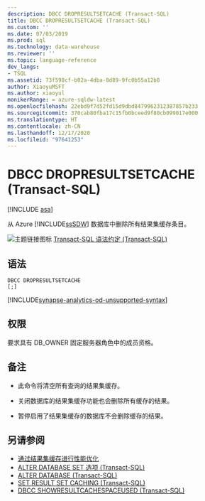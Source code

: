 ```yaml
---
description: DBCC DROPRESULTSETCACHE (Transact-SQL)
title: DBCC DROPRESULTSETCACHE (Transact-SQL)
ms.custom: ''
ms.date: 07/03/2019
ms.prod: sql
ms.technology: data-warehouse
ms.reviewer: ''
ms.topic: language-reference
dev_langs:
- TSQL
ms.assetid: 73f598cf-b02a-4dba-8d89-9fc0b55a12b8
author: XiaoyuMSFT
ms.author: xiaoyul
monikerRange: = azure-sqldw-latest
ms.openlocfilehash: 22ebd9f7d52fd15d9dbd8479962312387857b233
ms.sourcegitcommit: 370cab80fba17c15fb0bceed9f80cb099017e000
ms.translationtype: HT
ms.contentlocale: zh-CN
ms.lasthandoff: 12/17/2020
ms.locfileid: "97641253"
---
```

# <a name="dbcc-dropresultsetcache--transact-sql"></a>DBCC DROPRESULTSETCACHE (Transact-SQL)

[!INCLUDE [asa](../../includes/applies-to-version/asa.md)]

从 Azure [!INCLUDE[ssSDW](../../includes/sssdw-md.md)] 数据库中删除所有结果集缓存条目。
  
![主题链接图标](../../database-engine/configure-windows/media/topic-link.gif "“主题链接”图标") [Transact-SQL 语法约定 (Transact-SQL)](../../t-sql/language-elements/transact-sql-syntax-conventions-transact-sql.md)
  
## <a name="syntax"></a>语法  
  
```syntaxsql
DBCC DROPRESULTSETCACHE
[;]  
```  

[!INCLUDE[synapse-analytics-od-unsupported-syntax](../../includes/synapse-analytics-od-unsupported-syntax.md)]

## <a name="permissions"></a>权限

要求具有 DB_OWNER 固定服务器角色中的成员资格。

## <a name="remarks"></a>备注

- 此命令将清空所有查询的结果集缓存。  

- 关闭数据库的结果集缓存功能也会删除所有缓存的结果。  

- 暂停启用了结果集缓存的数据库不会删除缓存的结果。  

## <a name="see-also"></a>另请参阅

- [通过结果集缓存进行性能优化](/azure/sql-data-warehouse/performance-tuning-result-set-caching)</br>
- [ALTER DATABASE SET 选项 (Transact-SQL)](../statements/alter-database-transact-sql-set-options.md?view=azure-sqldw-latest&preserve-view=true)</br>
- [ALTER DATABASE (Transact-SQL)](../statements/alter-database-transact-sql.md?view=azure-sqldw-latest&preserve-view=true)</br>
- [SET RESULT SET CACHING &#40;Transact-SQL&#41;](../statements/set-result-set-caching-transact-sql.md)</br>
- [DBCC SHOWRESULTCACHESPACEUSED &#40;Transact-SQL&#41;](./dbcc-showresultcachespaceused-transact-sql.md)